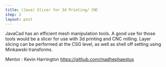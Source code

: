 ```yaml
---
title: (Java) Slicer for 3d Printing/ CNC
step: 2
layout: post
---
```


 JavaCad has an efficient mesh manipulation tools. A good use for those tools would be a slicer for use with 3d printing and CNC milling. Layer slicing can be performed at the CSG level, as well as shell off setting using Minkawski transforms.  
  
Mentor : Kevin Harrington https://github.com/madhephaestus